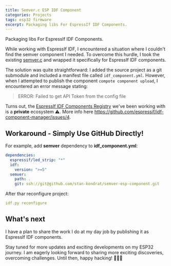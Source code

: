 ```yaml
---
title: Semver.c ESP IDF Component
categories: Projects
tags: esp32 firmware
excerpt: Packaging libs For EspressIf IDF Components.
---
```


Packaging libs For EspressIf IDF Components.

While working with EspressIf IDF, I encountered a situation where I couldn't find the semver component I needed. To overcome this hurdle, I took the existing [semver.c](https://github.com/h2non/semver.c) and wrapped it specifically for EspressIf IDF components.

The solution was quite straightforward: I added the source project as a git submodule and included a manifest file called `idf_component.yml`. However, when I attempted to publish the component `compote component upload`, I encountered an error message stating:

> ERROR: Failed to get API Token from the config file

Turns out, the [EspressIf IDF Components Registry](https://components.espressif.com) we've been working with is a **private** ecosystem ⚠️. More info here https://github.com/espressif/idf-component-manager/issues/4.

## Workaround - Simply Use GitHub Directly!

For example, add **semver** dependency to **idf_component.yml**:

```yml
dependencies:
  espressif/led_strip: "*"
  idf:
    version: ">=5"
  semver:
    path: .
    git: ssh://git@github.com/stan-kondrat/semver-esp-component.git
```

After thar reconfigure project:

```yml
idf.py reconfigure
```

## What's next

I have a plan to share the work I do at my day job by publishing it as EspressIf IDF components.

Stay tuned for more updates and exciting developments on my ESP32 journey. I am eagerly looking forward to sharing more exciting discoveries, overcoming challenges. Until then, happy hacking! 👩‍💻🚀
